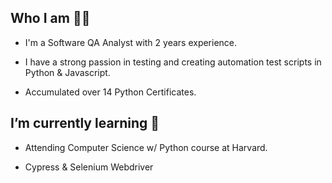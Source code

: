 ## Who I am  👨‍💻

 * I'm a Software QA Analyst with 2 years experience.
 
 * I have a strong passion in testing and creating automation test scripts in Python & Javascript.
 
 * Accumulated over 14 Python Certificates.
 
 ## I’m currently learning  🌱
 
 * Attending Computer Science w/ Python course at Harvard.
 
 * Cypress & Selenium Webdriver
 
 
<!--
**williamzebrowskI/williamzebrowski** is a ✨ _special_ ✨ repository because its `README.md` (this file) appears on your GitHub profile.

- 🤝 I’m looking to collaborate on indivisuals w/
- 🤔 I’m looking for help with ...
- 💬 Ask me about ...
- ⚡ Fun fact: ...
-->
